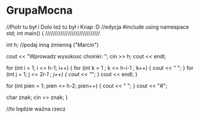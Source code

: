 # GrupaMocna
//Piotr tu był i Dolo też tu był i Knap :D
//edycja
#include<iostream>
using namespace std;
int main()
{
/////////////////////////////

int h;  //podaj inną zmienną  ("Marcin")

cout << "Wprowadz wysokosc choinki: ";
cin >> h;
cout << endl;

for (int i = 1; i <= h-1; i++)
{
for (int k = 1 ; k <= h-i-1 ; k++)
{
cout << " ";
}
for (int j = 1; j <= 2*i-1 ; j++)
{
cout << "*";
}
cout << endl;
}

for (int pien = 1; pien <= h-2; pien++)
{
cout << " ";
}
cout << "#";

char znak;
cin >> znak;
}

//to będzie ważna rzecz
